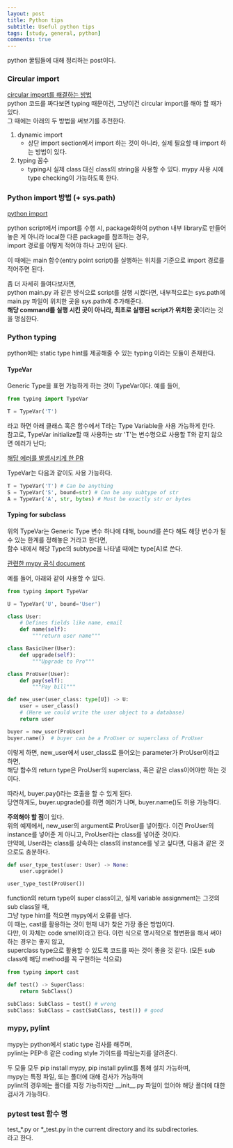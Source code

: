 ```yaml
---
layout: post
title: Python tips
subtitle: Useful python tips
tags: [study, general, python]
comments: true
---
```


python 꿀팁들에 대해 정리하는 post이다.

### Circular import

[circular import를 해결하는 방법](https://brunch.co.kr/@mathpresso/18)  
python 코드를 짜다보면 typing 때문이건, 그냥이건 circular import를 해야 할 때가 있다.  
그 때에는 아래의 두 방법을 써보기를 추천한다.

1. dynamic import
    * 상단 import section에서 import 하는 것이 아니라, 실제 필요할 때 import 하는 방법이 있다.
2. typing 꼼수
    * typing시 실제 class 대신 class의 string을 사용할 수 있다. mypy 사용 시에 type checking이 가능하도록 한다.

### Python import 방법 (+ sys.path)

[python import](https://jins-sw.tistory.com/17)

python script에서 import를 수행 시, package화하여 python 내부 library로 만들어놓은 게 아니라 local한 다른 package를 참조하는 경우,  
import 경로를 어떻게 적어야 하나 고민이 된다.

이 때에는 main 함수(entry point script)를 실행하는 위치를 기준으로 import 경로를 적어주면 된다.

좀 더 자세히 들여다보자면,  
python main.py 과 같은 방식으로 script를 실행 시켰다면, 내부적으로는 sys.path에 main.py 파일이 위치한 곳을 sys.path에 추가해준다.  
**해당 command를 실행 시킨 곳이 아니라, 최초로 실행된 script가 위치한 곳**이라는 것을 명심한다.

### Python typing

python에는 static type hint를 제공해줄 수 있는 typing 이라는 모듈이 존재한다.

#### TypeVar

Generic Type을 표현 가능하게 하는 것이 TypeVar이다. 예를 들어,

```python
from typing import TypeVar

T = TypeVar('T')
```

라고 하면 아래 클래스 혹은 함수에서 T라는 Type Variable을 사용 가능하게 한다.  
참고로, TypeVar initialize할 때 사용하는 str 'T'는 변수명으로 사용할 T와 같지 않으면 에러가 난다;

[해당 에러를 발생시키게 한 PR](https://github.com/PyCQA/pylint/issues/5224)

TypeVar는 다음과 같이도 사용 가능하다.

```python
T = TypeVar('T') # Can be anything
S = TypeVar('S', bound=str) # Can be any subtype of str
A = TypeVar('A', str, bytes) # Must be exactly str or bytes
```

#### Typing for subclass

위의 TypeVar는 Generic Type 변수 하나에 대해, bound를 쓴다 해도 해당 변수가 될 수 있는 한계를 정해놓은 거라고 한다면,  
함수 내에서 해당 Type의 subtype을 나타낼 때에는 type\[A\]로 쓴다.

[관련한 mypy 공식 document](https://mypy.readthedocs.io/en/latest/kinds_of_types.html#the-type-of-class-objects)

예를 들어, 아래와 같이 사용할 수 있다.

```python
from typing import TypeVar

U = TypeVar('U', bound='User')

class User:
    # Defines fields like name, email
    def name(self):
        """return user name"""

class BasicUser(User):
    def upgrade(self):
        """Upgrade to Pro"""

class ProUser(User):
    def pay(self):
        """Pay bill"""

def new_user(user_class: type[U]) -> U:
    user = user_class()
    # (Here we could write the user object to a database)
    return user

buyer = new_user(ProUser)
buyer.name()  # buyer can be a ProUser or superclass of ProUser
```

이렇게 하면, new_user에서 user_class로 들어오는 parameter가 ProUser이라고 하면,  
해당 함수의 return type은 ProUser의 superclass, 혹은 같은 class이어야만 하는 것이다.

따라서, buyer.pay()라는 호출을 할 수 있게 된다.  
당연하게도, buyer.upgrade()를 하면 에러가 나며, buyer.name()도 허용 가능하다.

**주의해야 할 점**이 있다.  
위의 예제에서, new_user의 argument로 ProUser를 넣어줬다. 이건 ProUser의 instance를 넣어준 게 아니고, ProUser라는 class를 넣어준 것이다.  
만약에, User라는 class를 상속하는 class의 instance를 넣고 싶다면, 다음과 같은 것으로도 충분하다.

```python
def user_type_test(user: User) -> None:
    user.upgrade()

user_type_test(ProUser())
```

function의 return type이 super class이고, 실제 variable assignment는 그것의 sub class일 때,  
그냥 type hint를 적으면 mypy에서 오류를 낸다.  
이 때는, cast를 활용하는 것이 현재 내가 찾은 가장 좋은 방법이다.  
다만, 이 자체는 code smell이라고 한다. 이런 식으로 명시적으로 형변환을 해서 써야 하는 경우는 좋지 않고,  
superclass type으로 활용할 수 있도록 코드를 짜는 것이 좋을 것 같다.  (모든 sub class에 해당 method를 꼭 구현하는 식으로)

```python
from typing import cast

def test() -> SuperClass:
    return SubClass()

subClass: SubClass = test() # wrong
subClass: SubClass = cast(SubClass, test()) # good
```

### mypy, pylint

mypy는 python에서 static type 검사를 해주며,  
pylint는 PEP-8 같은 coding style 가이드를 따랐는지를 알려준다.

두 모듈 모두 pip install mypy, pip install pylint를 통해 설치 가능하며,  
mypy는 특정 파일, 또는 폴더에 대해 검사가 가능하며  
pylint의 경우에는 폴더를 지정 가능하지만 \_\_init\_\_.py 파일이 있어야 해당 폴더에 대한 검사가 가능하다.

### pytest test 함수 명

test_*.py or \*_test.py in the current directory and its subdirectories.  
라고 한다.
